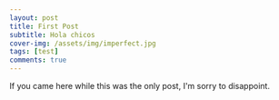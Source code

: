```yaml
---
layout: post
title: First Post
subtitle: Hola chicos
cover-img: /assets/img/imperfect.jpg
tags: [test]
comments: true
---
```


If you came here while this was the only post, I'm sorry to disappoint.

